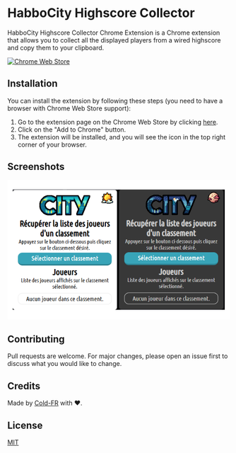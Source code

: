 # HabboCity Highscore Collector
HabboCity Highscore Collector Chrome Extension is a Chrome extension that allows you to collect all the displayed players from 
a wired highscore and copy them to your clipboard.

[![Chrome Web Store](https://storage.googleapis.com/web-dev-uploads/image/WlD8wC6g8khYWPJUsQceQkhXSlv1/UV4C4ybeBTsZt43U4xis.png)](https://chromewebstore.google.com/detail/habbocity-highscore-colle/eidjkdngfjkhmmehgalocigblghcepbl)

## Installation
You can install the extension by following these steps (you need to have a browser with Chrome Web Store support):

1. Go to the extension page on the Chrome Web Store by clicking [here](https://chromewebstore.google.com/detail/habbocity-highscore-colle/eidjkdngfjkhmmehgalocigblghcepbl).
2. Click on the "Add to Chrome" button.
3. The extension will be installed, and you will see the icon in the top right corner of your browser.

## Screenshots
![Popup](/screenshots_store.png)

## Contributing
Pull requests are welcome. For major changes, please open an issue first
to discuss what you would like to change.

## Credits
Made by [Cold-FR](https://github.com/Cold-FR) with ❤️.

## License
[MIT](/LICENSE)

